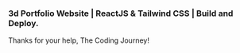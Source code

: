 ### 3d Portfolio Website | ReactJS & Tailwind CSS | Build and Deploy.

Thanks for your help, The Coding Journey!
